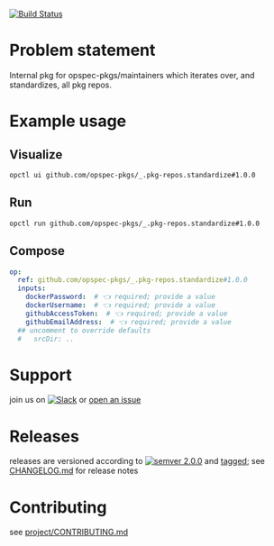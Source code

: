 [![Build Status](https://github.com/opspec-pkgs/_.pkg-repos.standardize/workflows/build/badge.svg?branch=main)](https://github.com/opspec-pkgs/_.pkg-repos.standardize/actions?query=workflow%3Abuild+branch%3Amain)

# Problem statement

Internal pkg for opspec-pkgs/maintainers which iterates over, and standardizes, all pkg repos.

# Example usage

## Visualize

```shell
opctl ui github.com/opspec-pkgs/_.pkg-repos.standardize#1.0.0
```

## Run

```
opctl run github.com/opspec-pkgs/_.pkg-repos.standardize#1.0.0
```

## Compose

```yaml
op:
  ref: github.com/opspec-pkgs/_.pkg-repos.standardize#1.0.0
  inputs:
    dockerPassword:  # 👈 required; provide a value
    dockerUsername:  # 👈 required; provide a value
    githubAccessToken:  # 👈 required; provide a value
    githubEmailAddress:  # 👈 required; provide a value
  ## uncomment to override defaults
  #   srcDir: ..
```

# Support

join us on
[![Slack](https://img.shields.io/badge/slack-opctl-E01563.svg)](https://join.slack.com/t/opctl/shared_invite/zt-51zodvjn-Ul_UXfkhqYLWZPQTvNPp5w)
or
[open an issue](https://github.com/opspec-pkgs/_.pkg-repos.standardize/issues)

# Releases

releases are versioned according to
[![semver 2.0.0](https://img.shields.io/badge/semver-2.0.0-brightgreen.svg)](http://semver.org/spec/v2.0.0.html)
and [tagged](https://git-scm.com/book/en/v2/Git-Basics-Tagging); see
[CHANGELOG.md](CHANGELOG.md) for release notes

# Contributing

see
[project/CONTRIBUTING.md](https://github.com/opspec-pkgs/project/blob/main/CONTRIBUTING.md)
